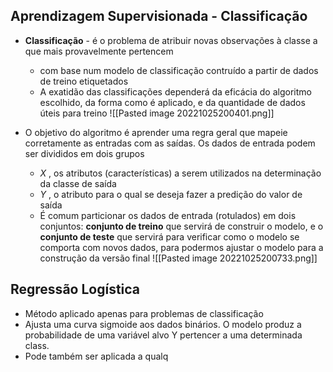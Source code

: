 ## Aprendizagem Supervisionada - Classificação
- **Classificação** - é o problema de atribuir novas observações à classe a que mais provavelmente pertencem 
	- com base num modelo de classificação contruído a partir de dados de treino etiquetados
	- A exatidão das classificações dependerá da eficácia do algoritmo escolhido, da forma como é aplicado, e da quantidade de dados úteis para treino
![[Pasted image 20221025200401.png]]

- O objetivo do algoritmo é aprender uma regra geral que mapeie corretamente as entradas com as saídas. Os dados de entrada podem ser divididos em dois grupos
	- *X* , os atributos (características) a serem utilizados na determinação da classe de saída
	- *Y* , o atributo para o qual se deseja fazer a predição do valor de saída
	- É comum particionar os dados de entrada (rotulados) em dois conjuntos: **conjunto de treino** que servirá de construir o modelo, e o **conjunto de teste** que servirá para verificar como o modelo se comporta com novos dados, para podermos ajustar o modelo para a construção da versão final
![[Pasted image 20221025200733.png]]


## Regressão Logística

- Método aplicado apenas para problemas de classificação
- Ajusta uma curva sigmoide aos dados binários. O modelo produz a probabilidade de uma variável alvo Y pertencer a uma determinada class.
- Pode também ser aplicada a qualq



